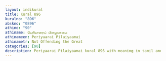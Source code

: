 ```yaml
---
layout: indikural
title: Kural 896
kuralno: "896"
abskno: "0896"
athino: "90"
athiname: பெரியாரைப் பிழையாமை
athinameen: Periyaarai Pilaiyaamai
athinametr: Not Offending the Great
categories: [90]
description: Periyaarai Pilaiyaamai kural 896 with meaning in tamil and english 
---
```


